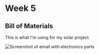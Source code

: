 # Week 5

## Bill of Materials 

This is what I'm using for my solar project.

![Screenshot of email with electronics parts](https://enderversing.github.io/itp-blog/assets/img/energy/week5/solar_bom.png)
